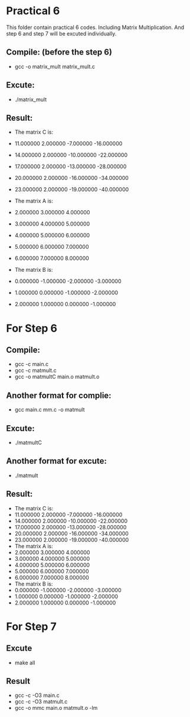# Practical 6

This folder contain practical 6 codes. Including Matrix Multiplication. And step 6 and step 7 will be excuted individually.

## Compile: (before the step 6)

* gcc -o matrix_mult matrix_mult.c

## Excute:

* ./matrix_mult

## Result:

* The matrix C is:
* 11.000000 2.000000 -7.000000 -16.000000
* 14.000000 2.000000 -10.000000 -22.000000
* 17.000000 2.000000 -13.000000 -28.000000
* 20.000000 2.000000 -16.000000 -34.000000
* 23.000000 2.000000 -19.000000 -40.000000

* The matrix A is:
* 2.000000 3.000000 4.000000
* 3.000000 4.000000 5.000000
* 4.000000 5.000000 6.000000
* 5.000000 6.000000 7.000000
* 6.000000 7.000000 8.000000

* The matrix B is:
* 0.000000 -1.000000 -2.000000 -3.000000
* 1.000000 0.000000 -1.000000 -2.000000
* 2.000000 1.000000 0.000000 -1.000000

# For Step 6

## Compile:

* gcc -c main.c
* gcc -c matmult.c
* gcc -o matmultC main.o matmult.o

## Another format for complie:

* gcc main.c mm.c -o matmult

## Excute:

* ./matmultC

## Another format for excute:

* ./matmult

## Result:

* The matrix C is:
* 11.000000 2.000000 -7.000000 -16.000000
* 14.000000 2.000000 -10.000000 -22.000000
* 17.000000 2.000000 -13.000000 -28.000000
* 20.000000 2.000000 -16.000000 -34.000000
* 23.000000 2.000000 -19.000000 -40.000000
* The matrix A is:
* 2.000000 3.000000 4.000000
* 3.000000 4.000000 5.000000
* 4.000000 5.000000 6.000000
* 5.000000 6.000000 7.000000
* 6.000000 7.000000 8.000000
* The matrix B is:
* 0.000000 -1.000000 -2.000000 -3.000000
* 1.000000 0.000000 -1.000000 -2.000000
* 2.000000 1.000000 0.000000 -1.000000

# For Step 7

## Excute

* make all

## Result

* gcc  -c -O3 main.c
* gcc  -c -O3 matmult.c
* gcc  -o mmc main.o matmult.o -lm
